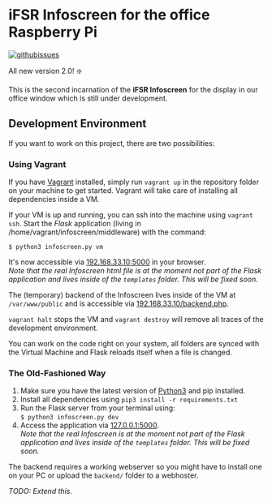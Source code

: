 # iFSR Infoscreen for the office Raspberry Pi

[![githubissues](http://img.shields.io/github/issues/fsr/infoscreen.svg?style=flat)](https://github.com/fsr/infoscreen/issues)

All new version 2.0! :sparkle:

This is the second incarnation of the **iFSR Infoscreen** for the display in our office window which is still under development.


## Development Environment

If you want to work on this project, there are two possibilities:

### Using Vagrant

If you have [Vagrant](https://vagrantup.com) installed, simply run `vagrant up`
in the repository folder on your machine to get started. Vagrant will take care of installing all dependencies inside a VM.

If your VM is up and running, you can ssh into the machine using `vagrant ssh`.
Start the _Flask_ application (living in /home/vagrant/infoscreen/middleware) with the command:
```shell
$ python3 infoscreen.py vm
```
It's now accessible via [192.168.33.10:5000](http://192.168.33.10:5000) in your browser.  
_Note that the real Infoscreen html file is at the moment not part of the Flask application and lives inside of the `templates` folder. This will be fixed soon._

The (temporary) backend of the Infoscreen lives inside of the VM at `/var/www/public`
and is accessible via [192.168.33.10/backend.php](http://192.168.33.10/backend.php).

`vagrant halt` stops the VM and `vagrant destroy` will remove all traces of the development environment.

You can work on the code right on your system, all folders are synced with the Virtual Machine and Flask reloads itself when a file is changed.

### The Old-Fashioned Way

1. Make sure you have the latest version of [Python3](https://python.org) and pip installed.
2. Install all dependencies using `pip3 install -r requirements.txt`
3. Run the Flask server from your terminal using:  
`$ python3 infoscreen.py dev`
4. Access the application via [127.0.0.1:5000](http://127.0.0.1:5000).  
_Note that the real Infoscreen is at the moment not part of the Flask application and lives inside of the `templates` folder. This will be fixed soon._

The backend requires a working webserver so you might have to install one on your PC or upload the `backend/` folder to a webhoster.


_TODO: Extend this._
